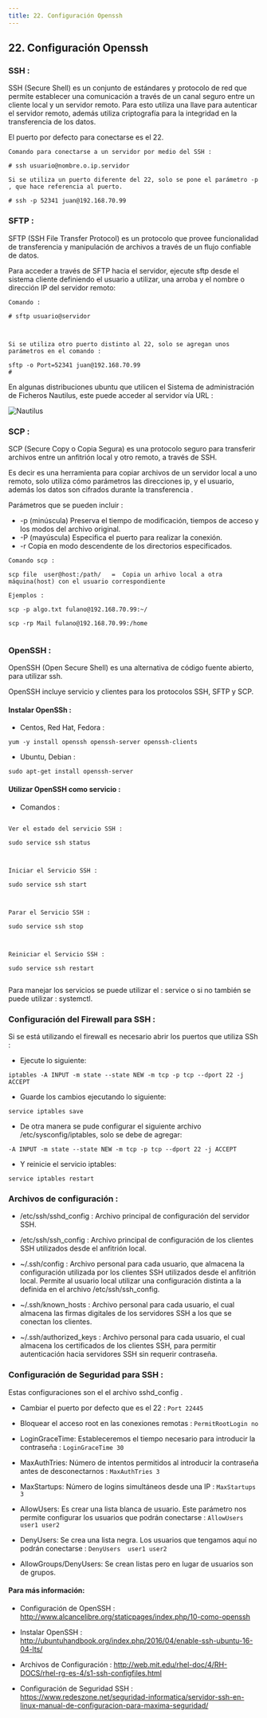 ```yaml
---
title: 22. Configuración Openssh
---
```

## 22. Configuración Openssh


### SSH :


SSH (Secure Shell) es un conjunto de estándares y protocolo de red que permite establecer una comunicación a través de un canal seguro entre un cliente local y un servidor remoto. 
Para esto utiliza una llave para autenticar el servidor remoto, además utiliza criptografía para la integridad en la transferencia de los datos.

El puerto por defecto para conectarse es el 22.

```
Comando para conectarse a un servidor por medio del SSH :

# ssh usuario@nombre.o.ip.servidor

Si se utiliza un puerto diferente del 22, solo se pone el parámetro -p , que hace referencia al puerto.

# ssh -p 52341 juan@192.168.70.99
```

### SFTP :

SFTP (SSH File Transfer Protocol) es un protocolo que provee funcionalidad de transferencia y manipulación de archivos a través de un flujo confiable de datos. 

Para acceder a través de SFTP hacia el servidor, ejecute sftp desde el sistema cliente definiendo el usuario a utilizar, una arroba y el nombre o dirección IP del servidor remoto:

```
Comando :

# sftp usuario@servidor



Si se utiliza otro puerto distinto al 22, solo se agregan unos parámetros en el comando :

sftp -o Port=52341 juan@192.168.70.99
# 
```

En algunas distribuciones ubuntu que utilicen el Sistema de administración de Ficheros Nautilus, este puede acceder al servidor vía URL :

![Nautilus ](http://www.alcancelibre.org/images/nautilus-sftp.png)


### SCP :

SCP (Secure Copy o Copia Segura) es una protocolo seguro para transferir archivos entre un anfitrión local y otro remoto, a través de SSH.

Es decir es una herramienta para copiar archivos de un servidor local a uno remoto, solo utiliza cómo parámetros las direcciones ip, y el usuario, además los datos son cifrados durante la transferencia .

Parámetros que se pueden incluir :

* -p (minúscula)
Preserva el tiempo de modificación, tiempos de acceso y los modos del archivo original.
* -P (mayúscula)
Especifica el puerto para realizar la conexión.
* -r
Copia en modo descendente de los directorios especificados.


```
Comando scp :

scp file  user@host:/path/   =  Copia un arhivo local a otra máquina(host) con el usuario correspondiente

Ejemplos :

scp -p algo.txt fulano@192.168.70.99:~/

scp -rp Mail fulano@192.168.70.99:/home


```


### OpenSSH :

OpenSSH (Open Secure Shell) es una alternativa de código fuente abierto, para utilizar ssh.

OpenSSH incluye servicio y clientes para los protocolos SSH, SFTP y SCP.

#### Instalar OpenSSh :

* Centos, Red Hat, Fedora :

```yum -y install openssh openssh-server openssh-clients```

* Ubuntu, Debian :

```sudo apt-get install openssh-server```

#### Utilizar OpenSSH como servicio :

* Comandos :

```

Ver el estado del servicio SSH :

sudo service ssh status



Iniciar el Servicio SSH :

sudo service ssh start



Parar el Servicio SSH :

sudo service ssh stop



Reiniciar el Servicio SSH :

sudo service ssh restart


```

Para manejar los servicios se puede utilizar el :  service o si no también se puede utilizar :  systemctl.

### Configuración del Firewall para SSH :

Si se está utilizando el firewall es necesario abrir los puertos que utiliza SSh :

* Ejecute lo siguiente:
```
iptables -A INPUT -m state --state NEW -m tcp -p tcp --dport 22 -j ACCEPT
```

* Guarde los cambios ejecutando lo siguiente:
```
service iptables save
```

* De otra manera se pude configurar el siguiente archivo /etc/sysconfig/iptables, solo se debe de agregar:
```
-A INPUT -m state --state NEW -m tcp -p tcp --dport 22 -j ACCEPT
```

* Y reinicie el servicio iptables:
```
service iptables restart
```

### Archivos de configuración :

* /etc/ssh/sshd_config :
Archivo principal de configuración del servidor SSH.

* /etc/ssh/ssh_config :
Archivo principal de configuración de los clientes SSH utilizados desde el anfitrión local.

* ~/.ssh/config :
Archivo personal para cada usuario, que almacena la configuración utilizada por los clientes SSH utilizados desde el anfitrión local. Permite al usuario local utilizar una configuración distinta a la definida en el archivo /etc/ssh/ssh_config.

* ~/.ssh/known_hosts :
Archivo personal para cada usuario, el cual almacena las firmas digitales de los servidores SSH a los que se conectan los clientes. 

* ~/.ssh/authorized_keys :
Archivo personal para cada usuario, el cual almacena los certificados de los clientes SSH, para permitir autenticación hacia servidores SSH sin requerir contraseña.


### Configuración de Seguridad para SSH :

Estas configuraciones son el el archivo sshd_config . 

* Cambiar el puerto por defecto que es el 22 : ```Port 22445```

* Bloquear el acceso root en las conexiones remotas : ```PermitRootLogin no```

* LoginGraceTime: Estableceremos el tiempo necesario para introducir la contraseña : ```LoginGraceTime 30```

* MaxAuthTries: Número de intentos permitidos al introducir la contraseña antes de desconectarnos : ```MaxAuthTries 3```


* MaxStartups: Número de logins simultáneos desde una IP : ```MaxStartups 3```

* AllowUsers: Es crear una lista blanca de usuario. Este parámetro nos permite configurar los usuarios que podrán conectarse : ```AllowUsers user1 user2```

* DenyUsers: Se crea una lista negra. Los usuarios que tengamos aquí no podrán conectarse : 	```DenyUsers  user1 user2```

* AllowGroups/DenyUsers: Se crean listas pero en lugar de usuarios son de grupos.

#### Para más información:
<!-- Please add any articles you think might be helpful to read before writing the article -->
- Configuración de OpenSSH :   <a href='http://www.alcancelibre.org/staticpages/index.php/10-como-openssh' target='_blank' rel='nofollow'>http://www.alcancelibre.org/staticpages/index.php/10-como-openssh</a>

- Instalar OpenSSH :
<a href='http://ubuntuhandbook.org/index.php/2016/04/enable-ssh-ubuntu-16-04-lts/' target='_blank' rel='nofollow'>http://ubuntuhandbook.org/index.php/2016/04/enable-ssh-ubuntu-16-04-lts/</a> 

- Archivos de Configuración :
<a href='http://web.mit.edu/rhel-doc/4/RH-DOCS/rhel-rg-es-4/s1-ssh-configfiles.html' target='_blank' rel='nofollow'>http://web.mit.edu/rhel-doc/4/RH-DOCS/rhel-rg-es-4/s1-ssh-configfiles.html</a> 

- Configuración de Seguridad SSH :
<a href='https://www.redeszone.net/seguridad-informatica/servidor-ssh-en-linux-manual-de-configuracion-para-maxima-seguridad/' target='_blank' rel='nofollow'>https://www.redeszone.net/seguridad-informatica/servidor-ssh-en-linux-manual-de-configuracion-para-maxima-seguridad/</a> 




